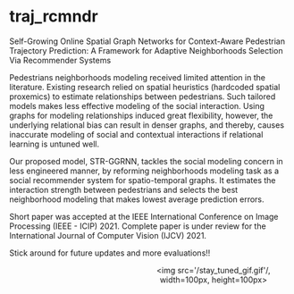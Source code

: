# traj_rcmndr
Self-Growing Online Spatial Graph Networks for Context-Aware Pedestrian Trajectory Prediction: A Framework for Adaptive Neighborhoods Selection Via Recommender Systems

Pedestrians neighborhoods modeling received limited attention in the literature. 
Existing research relied on spatial heuristics (hardcoded spatial proxemics) to estimate relationships between pedestrians. Such tailored models makes less effective modeling 
of the social interaction. Using graphs for modeling relationships induced great flexibility, however, the underlying relational bias can result in denser graphs, and thereby, 
causes inaccurate modeling of social and contextual interactions if relational learning is untuned well.

Our proposed model, STR-GGRNN, tackles the social modeling concern in less engineered manner, by reforming neighborhoods modeling task as a social recommender system for 
spatio-temporal graphs. It estimates the interaction strength between pedestrians and selects the best neighborhood modeling that makes lowest average prediction errors.  


Short paper was accepted at the IEEE International Conference on Image Processing (IEEE - ICIP) 2021.
Complete paper is under review for the International Journal of Computer Vision (IJCV) 2021.

Stick around for future updates and more evaluations!! 
                                                        <div style='text-align:center; margin-left:45%'>
                                                          <img src='/stay_tuned_gif.gif'/, width=100px, height=100px>
                                                        </div>



<!-- ![Stay Tuned](/stay_tuned_gif.gif) -->
